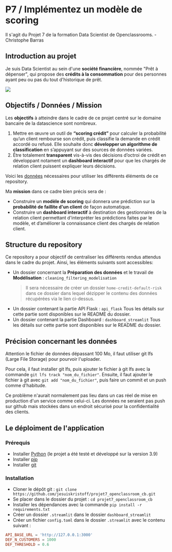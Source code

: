 # P7 / Implémentez un modèle de scoring

Il s'agit du Projet 7 de la formation Data Scientist de Openclassrooms. - Christophe Barras

## Introduction au projet

Je suis Data Scientist au sein d'une **société financière**, nommée "Prêt à dépenser",  qui propose des **crédits à la 
consommation** pour des personnes ayant peu ou pas du tout d'historique de prêt.

<img src=https://user.oc-static.com/upload/2019/02/25/15510866018677_logo%20projet%20fintech.png>

## Objectifs / Données / Mission

Les **objectifs** à atteindre dans le cadre de ce projet centré sur le domaine bancaire de la datascience sont nombreux.

1. Mettre en œuvre un outil de **“scoring crédit”** pour calculer la probabilité qu’un client rembourse son crédit, 
puis classifie la demande en crédit accordé ou refusé. Elle souhaite donc **développer un algorithme de 
classification** en s’appuyant sur des sources de données variées.
2. Être totalement **transparent** vis-à-vis des décisions d’octroi de crédit en développant notament un **dashboard 
interactif** pour que les chargés de relation client puissent expliquer leurs décisions.

Voici les [données](https://s3-eu-west-1.amazonaws.com/static.oc-static.com/prod/courses/files/Parcours_data_scientist/Projet+-+Impl%C3%A9menter+un+mod%C3%A8le+de+scoring/Projet+Mise+en+prod+-+home-credit-default-risk.zip) nécessaires pour utiliser les différents éléments de ce repository.

Ma **mission** dans ce cadre bien précis sera de :
* Construire un **modèle de scoring** qui donnera une prédiction sur la **probabilité de faillite d'un client** de 
façon automatique.
* Construire un **dashboard interactif** à destination des gestionnaires de la relation client permettant d'interpréter
les prédictions faites par le modèle, et d’améliorer la connaissance client des chargés de relation client.

## Structure du repository

Ce repository a pour objectif de centraliser les différents rendus attendus dans le cadre du projet. Ainsi, les 
éléments suivants sont accessibles:

* Un dossier concernant la **Préparation des données** et le travail de **Modélisation** :
`cleaning_filtering_modelisation`
    > Il sera nécessaire de créer un dossier `home-credit-default-risk` dans ce dossier dans lequel dézipper le 
  > contenu des données récupérées via le lien ci-dessus.
* Un dossier contenant la partie API Flask : `api_flask` Tous les détails sur cette partie sont disponibles 
sur le README du dossier.
* Un dossier contenant la partie Dashboard : `dashboard_streamlit` Tous les détails sur cette partie sont 
disponibles sur le README du dossier.

## Précision concernant les données

Attention le fichier de données dépassant 100 Mo, il faut utiliser git lfs (Large File Storage) pour 
pourvoir l'uploader.

Pour cela, il faut installer git lfs, puis ajouter le fichier à git lfs avec la commande
`git lfs track "nom_du_fichier"`. Ensuite, il faut ajouter le fichier à git avec `git add "nom_du_fichier"`, puis
faire un commit et un push comme d'habitude.

Ce problème n'aurait normalement pas lieu dans un cas réel de mise en production d'un service comme celui-ci. 
Les données ne seraient pas push sur github mais stockées dans un endroit sécurisé pour la confidentialité des clients.

## Le déploiment de l'application

### Prérequis

- Installer [Python](https://www.python.org/downloads/) (le projet a été testé et développé sur la version 3.9)
- Installer [pip](https://pip.pypa.io/en/stable/installing/)
- Installer [git](https://git-scm.com/downloads)

### Installation

- Cloner le dépôt git : `git clone https://github.com/jesuiskristoff/projet7_openclassroom_cb.git`
- Se placer dans le dossier du projet : `cd projet7_openclassroom_cb`
- Installer les dépendances avec la commande `pip install -r requirements.txt`
- Créer un dossier `.streamlit` dans le dossier `dashboard_streamlit`
- Créer un fichier `config.toml` dans le dossier `.streamlit` avec le contenu suivant :
```toml
API_BASE_URL = 'http://127.0.0.1:3000'
DEF_N_CUSTOMERS = 1000
DEF_THRESHOLD = 0.6
```